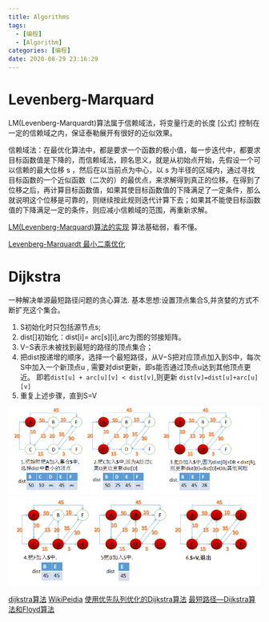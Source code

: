 ```yaml
---
title: Algorithms
tags:
  - [编程]
  - [Algorithm]
categories: [编程]
date: 2020-08-29 23:16:29
---
```

<font face="微软雅黑"> </font>
<center> </center>

<!-- more -->

# Levenberg-Marquard
LM(Levenberg-Marquardt)算法属于信赖域法，将变量行走的长度 [公式] 控制在一定的信赖域之内，保证泰勒展开有很好的近似效果。


信赖域法：在最优化算法中，都是要求一个函数的极小值，每一步迭代中，都要求目标函数值是下降的，而信赖域法，顾名思义，就是从初始点开始，先假设一个可以信赖的最大位移 s ，然后在以当前点为中心，以 s 为半径的区域内，通过寻找目标函数的一个近似函数（二次的）的最优点，来求解得到真正的位移。在得到了位移之后，再计算目标函数值，如果其使目标函数值的下降满足了一定条件，那么就说明这个位移是可靠的，则继续按此规则迭代计算下去；如果其不能使目标函数值的下降满足一定的条件，则应减小信赖域的范围，再重新求解。

[ LM(Levenberg-Marquard)算法的实现](https://www.codelast.com/%E5%8E%9F%E5%88%9Blm%E7%AE%97%E6%B3%95%E7%9A%84%E5%AE%9E%E7%8E%B0/) 算法基础弱，看不懂。

[Levenberg-Marquardt 最小二乘优化](https://zhuanlan.zhihu.com/p/42415718)

# Dijkstra
一种解决单源最短路径问题的贪心算法.
基本思想:设置顶点集合S,并贪婪的方式不断扩充这个集合。

1. S初始化时只包括源节点s;
2. dist[]初始化：dist[i]= arc[s][i],arc为图的邻接矩阵。
3. V−S表示未被找到最短的路径的顶点集合；
4. 把dist按递增的顺序，选择一个最短路径，从V−S把对应顶点加入到S中，每次S中加入一个新顶点u , 需要对dist更新，即s能否通过顶点u达到其他顶点更近。 即若`dist[u] + arc[u][v] < dist[v]`,则更新  `dist[v]=dist[u]+arc[u][v]`
5. 重复上述步骤，直到S=V

![Dijkstra](https://raw.githubusercontent.com/tiandaochouqin1/Sources/main/images/dijkstra.png)
![Dijkstra2](https://raw.githubusercontent.com/tiandaochouqin1/Sources/main/images/dijkstra_2.png)

[dijkstra算法](https://blog.csdn.net/luoshixian099/article/details/51918844)
[WikiPeidia](https://zh.wikipedia.org/wiki/%E6%88%B4%E5%85%8B%E6%96%AF%E7%89%B9%E6%8B%89%E7%AE%97%E6%B3%95)
[使用优先队列优化的Dijkstra算法](https://blog.csdn.net/tlonline/article/details/47398403)
[最短路径—Dijkstra算法和Floyd算法](https://www.cnblogs.com/biyeymyhjob/archive/2012/07/31/2615833.html)
